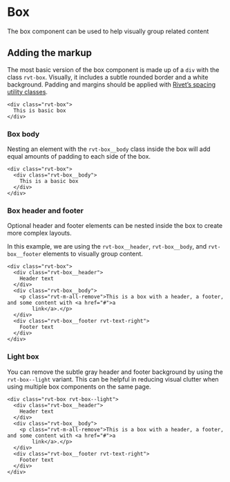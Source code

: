 # Box

The box component can be used to help visually group related content

## Adding the markup

The most basic version of the box component is made up of a `div` with the class `rvt-box`. Visually, it includes a subtle rounded border and a white background. Padding and margins should be applied with [Rivet’s spacing utility classes](#).

```
<div class="rvt-box">
  This is basic box
</div>
```

### Box body

Nesting an element with the `rvt-box__body` class inside the box will add equal amounts of padding to each side of the box.

```
<div class="rvt-box">
  <div class="rvt-box__body">
    This is a basic box
  </div>
</div>
```

### Box header and footer

Optional header and footer elements can be nested inside the box to create more complex layouts.

In this example, we are using the `rvt-box__header`, `rvt-box__body`, and `rvt-box__footer` elements to visually group content.

```
<div class="rvt-box">
  <div class="rvt-box__header">
    Header text
  </div>
  <div class="rvt-box__body">
    <p class="rvt-m-all-remove">This is a box with a header, a footer, and some content with <a href="#">a
        link</a>.</p>
  </div>
  <div class="rvt-box__footer rvt-text-right">
    Footer text
  </div>
</div>
```

### Light box

You can remove the subtle gray header and footer background by using the `rvt-box--light` variant. This can be helpful in reducing visual clutter when using multiple box components on the same page.

```
<div class="rvt-box rvt-box--light">
  <div class="rvt-box__header">
    Header text
  </div>
  <div class="rvt-box__body">
    <p class="rvt-m-all-remove">This is a box with a header, a footer, and some content with <a href="#">a
        link</a>.</p>
  </div>
  <div class="rvt-box__footer rvt-text-right">
    Footer text
  </div>
</div>
```
